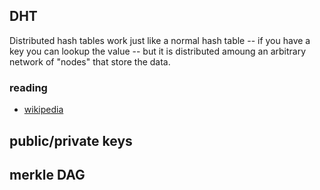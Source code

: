 ## DHT
Distributed hash tables work just like a normal hash table -- if you have a key you can lookup the value -- but it is distributed amoung an arbitrary network of "nodes" that store the data.

### reading
* [wikipedia](https://en.wikipedia.org/wiki/Distributed_hash_table)

## public/private keys

## merkle DAG

